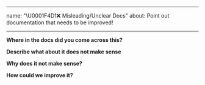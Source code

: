 <!--
 * @Author: BDFD
 * @Date: 2022-02-23 18:41:54
 * @LastEditTime: 2022-02-23 18:42:02
 * @LastEditors: BDFD
 * @Description: 
 * @FilePath: \Heroku_Python_Template\.github\ISSUE_TEMPLATE\----misleading-unclear-docs.md
-->

---

name: "\U0001F4D1❌ Misleading/Unclear Docs"
about: Point out documentation that needs to be improved!

---

**Where in the docs did you come across this?**

**Describe what about it does not make sense**

**Why does it not make sense?**

**How could we improve it?**
